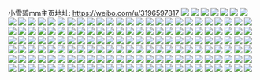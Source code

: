 小雪碧mm主页地址: https://weibo.com/u/3196597817 
![](https://wx4.sinaimg.cn/mw2000/be883639ly1h8vu9rsaazj221e2801ky.jpg) 
![](https://wx4.sinaimg.cn/mw2000/be883639ly1h62v3nalluj21jj280n55.jpg) 
![](https://wx4.sinaimg.cn/mw2000/be883639ly1h34kk0eo9jj21o0280x6p.jpg) 
![](https://wx4.sinaimg.cn/mw2000/be883639ly1h34kjwkhlnj21ho1zk1ky.jpg) 
![](https://wx4.sinaimg.cn/mw2000/be883639ly1h34kjyr0duj21o02801ky.jpg) 
![](https://wx4.sinaimg.cn/mw2000/be883639ly1h2t8dxu7i2j22dc35sqv6.jpg) 
![](https://wx4.sinaimg.cn/mw2000/be883639ly1h2t8e1113dj22dc35sb2b.jpg) 
![](https://wx4.sinaimg.cn/mw2000/be883639ly1h2t8e3rh80j22dc35s4qr.jpg) 
![](https://wx4.sinaimg.cn/mw2000/be883639ly1h2t8e6e5c0j22dc35s1kz.jpg) 
![](https://wx4.sinaimg.cn/mw2000/be883639ly1h2t8dsvkosj23402c0kjm.jpg) 
![](https://wx4.sinaimg.cn/mw2000/be883639ly1h2t8e8125ij23402c0u0y.jpg) 
![](https://wx4.sinaimg.cn/mw2000/be883639ly1h2brjrrivrj21o0280hdt.jpg) 
![](https://wx4.sinaimg.cn/mw2000/be883639ly1h2brjh8fi6j22c02vmu0y.jpg) 
![](https://wx4.sinaimg.cn/mw2000/be883639ly1h2brk660yqj22402tce83.jpg) 
![](https://wx4.sinaimg.cn/mw2000/be883639ly1h1oz7omrqaj20yi22o7iz.jpg) 
![](https://wx4.sinaimg.cn/mw2000/be883639ly1h1oz7r8gyvj20yi22o7wh.jpg) 
![](https://wx4.sinaimg.cn/mw2000/be883639ly1h11djcj5ujj22i9340npe.jpg) 
![](https://wx4.sinaimg.cn/mw2000/be883639ly1h0rn8bcgxlj234033wb2c.jpg) 
![](https://wx4.sinaimg.cn/mw2000/be883639ly1h0rn89lwqqj20ya1cxnbq.jpg) 
![](https://wx4.sinaimg.cn/mw2000/be883639ly1h0nqblozjij22c0340e82.jpg) 
![](https://wx4.sinaimg.cn/mw2000/be883639ly1h0nqbsm0rmj21o02807wi.jpg) 
![](https://wx4.sinaimg.cn/mw2000/be883639ly1h0nqbkjpb8j22c0340b2a.jpg) 
![](https://wx4.sinaimg.cn/mw2000/be883639ly1h0nqbnrj71j21o02807wi.jpg) 
![](https://wx4.sinaimg.cn/mw2000/be883639ly1h0nqbpj1vbj21o02807wi.jpg) 
![](https://wx4.sinaimg.cn/mw2000/be883639ly1h0nqbr65wtj21o0280e82.jpg) 
![](https://wx4.sinaimg.cn/mw2000/be883639ly1h02oj8fv09j21o0280e82.jpg) 
![](https://wx4.sinaimg.cn/mw2000/be883639ly1h02ojay920j21o0280kjm.jpg) 
![](https://wx4.sinaimg.cn/mw2000/be883639ly1h02ojdalx2j21o0280e82.jpg) 
![](https://wx4.sinaimg.cn/mw2000/be883639ly1h02oj6c2a8j21o0280b2a.jpg) 
![](https://wx4.sinaimg.cn/mw2000/be883639ly1h02ojgjo63j21fd22fhdt.jpg) 
![](https://wx4.sinaimg.cn/mw2000/be883639ly1h02ojiy9roj21o0280b2a.jpg) 
![](https://wx4.sinaimg.cn/mw2000/be883639ly1h00svlzb0vj2280280u0y.jpg) 
![](https://wx4.sinaimg.cn/mw2000/be883639ly1h00svp8z03j21o02807wh.jpg) 
![](https://wx4.sinaimg.cn/mw2000/be883639ly1gzwza279pzj21o0280x6p.jpg) 
![](https://wx4.sinaimg.cn/mw2000/be883639ly1gzwzabu479j21o0280e81.jpg) 
![](https://wx4.sinaimg.cn/mw2000/be883639ly1gzwza3kvmxj21o0280u0x.jpg) 
![](https://wx4.sinaimg.cn/mw2000/be883639ly1gzvmt9eh0tj23402c0e82.jpg) 
![](https://wx4.sinaimg.cn/mw2000/be883639ly1gzpxghybh9j21o0280x6p.jpg) 
![](https://wx4.sinaimg.cn/mw2000/be883639ly1gzpxgg1o4rj21o0280u0x.jpg) 
![](https://wx4.sinaimg.cn/mw2000/be883639ly1gzpxgju2bhj21o0280u0x.jpg) 
![](https://wx4.sinaimg.cn/mw2000/be883639ly1gzpxglpje3j21o028gu0x.jpg) 
![](https://wx4.sinaimg.cn/mw2000/be883639ly1gygg3fudxkj2280280b2a.jpg) 
![](https://wx4.sinaimg.cn/mw2000/be883639ly1gy6qnslrx2j21o0280kjl.jpg) 
![](https://wx4.sinaimg.cn/mw2000/be883639ly1gy6qo4rsd3j22801o04qp.jpg) 
![](https://wx4.sinaimg.cn/mw2000/be883639ly1gy6qnq7wbjj21o0280npd.jpg) 
![](https://wx4.sinaimg.cn/mw2000/be883639ly1gxifgd8vp8j21s035su0y.jpg) 
![](https://wx4.sinaimg.cn/mw2000/be883639ly1gwjffka8edj22801rmkjm.jpg) 
![](https://wx4.sinaimg.cn/mw2000/be883639ly1gwjffsi2wsj22801m9hdu.jpg) 
![](https://wx4.sinaimg.cn/mw2000/003ukB7jly1gvnduyrgcoj62802yo1kz02.jpg) 
![](https://wx4.sinaimg.cn/mw2000/003ukB7jly1gvndv0ev19j62802itqv602.jpg) 
![](https://wx4.sinaimg.cn/mw2000/be883639ly1gvnduwqwiwj22802clhdu.jpg) 
![](https://wx4.sinaimg.cn/mw2000/003ukB7jly1gvdrri0bcjj61400u0ajs02.jpg) 
![](https://wx4.sinaimg.cn/mw2000/003ukB7jly1gvdrrie092j60u013zq9102.jpg) 
![](https://wx4.sinaimg.cn/mw2000/003ukB7jly1gvdrrivb4zj60u013zqaj02.jpg) 
![](https://wx4.sinaimg.cn/mw2000/003ukB7jly1gvdrrhl7iqj60u013zqa402.jpg) 
![](https://wx4.sinaimg.cn/mw2000/003ukB7jly1gv6wtimm06j60z90ty0vx02.jpg) 
![](https://wx4.sinaimg.cn/mw2000/be883639ly1gupsecofrsj20u014046p.jpg) 
![](https://wx4.sinaimg.cn/mw2000/003ukB7jly1gujo0cwn5tj62di35s4qt02.jpg) 
![](https://wx4.sinaimg.cn/mw2000/003ukB7jly1gtnf94h00hj615k0u00yv02.jpg) 
![](https://wx4.sinaimg.cn/mw2000/003ukB7jly1gtnf957glmj61400u0dlb02.jpg) 
![](https://wx4.sinaimg.cn/mw2000/be883639ly1gt1icsnmflj22802m04qr.jpg) 
![](https://wx4.sinaimg.cn/mw2000/be883639ly1gt1icvsrs8j227z2kd7wj.jpg) 
![](https://wx4.sinaimg.cn/mw2000/be883639ly1gt1icztky2j22802l47wj.jpg) 
![](https://wx4.sinaimg.cn/mw2000/be883639ly1gsfrwshy57j20yi15q1ky.jpg) 
![](https://wx4.sinaimg.cn/mw2000/be883639ly1grzll9v7icj21lm1nex6r.jpg) 
![](https://wx4.sinaimg.cn/mw2000/be883639ly1grzllbfl48j229y1r4b2d.jpg) 
![](https://wx4.sinaimg.cn/mw2000/be883639ly1grzllckff3j21e31mbx6q.jpg) 
![](https://wx4.sinaimg.cn/mw2000/be883639ly1grwqnzqkn9j20lk12qjz6.jpg) 
![](https://wx4.sinaimg.cn/mw2000/be883639ly1grwqo04xf8j20s813a11g.jpg) 
![](https://wx4.sinaimg.cn/mw2000/be883639ly1grwqo0gtvvj20yh0p8tfa.jpg) 
![](https://wx4.sinaimg.cn/mw2000/be883639ly1grwqo0q1lij20u00x3age.jpg) 
![](https://wx4.sinaimg.cn/mw2000/003ukB7jly1grq809bthzj60yh0po1kx02.jpg) 
![](https://wx4.sinaimg.cn/mw2000/003ukB7jly1gr2sevvnguj61fb1b5hdu02.jpg) 
![](https://wx4.sinaimg.cn/mw2000/be883639ly1gq7hcjw3dcj20v71krx6p.jpg) 
![](https://wx4.sinaimg.cn/mw2000/be883639ly1gq7hcj17qrj20yh1a0npd.jpg) 
![](https://wx4.sinaimg.cn/mw2000/be883639ly1gpqmvdtyb8j21kh23bhdt.jpg) 
![](https://wx4.sinaimg.cn/mw2000/be883639ly1gpqmvfakuej21o0280npg.jpg) 
![](https://wx4.sinaimg.cn/mw2000/be883639ly1gpqmvhl9h1j21o0280b2c.jpg) 
![](https://wx4.sinaimg.cn/mw2000/be883639ly1gpajax3edpj218g1nax6p.jpg) 
![](https://wx4.sinaimg.cn/mw2000/be883639ly1go6wlizcmcj21020u0akg.jpg) 
![](https://wx4.sinaimg.cn/mw2000/be883639ly1go3qmccrcbj211j1uptpq.jpg) 
![](https://wx4.sinaimg.cn/mw2000/be883639ly1gnzpxp4nsij227y2yo1kx.jpg) 
![](https://wx4.sinaimg.cn/mw2000/be883639ly1gnz35vdw2hj22dd35sx6q.jpg) 
![](https://wx4.sinaimg.cn/mw2000/be883639ly1gnqet88x67j22c03407wi.jpg) 
![](https://wx4.sinaimg.cn/mw2000/be883639ly1gnpcfh7ff3j23402c0b2a.jpg) 
![](https://wx4.sinaimg.cn/mw2000/be883639ly1gnpcfj7pzgj22c0342u0y.jpg) 
![](https://wx4.sinaimg.cn/mw2000/be883639ly1gnpcfgar6nj22c03407wi.jpg) 
![](https://wx4.sinaimg.cn/mw2000/be883639ly1gno7dahdbtj20u0140qco.jpg) 
![](https://wx4.sinaimg.cn/mw2000/be883639ly1gnn05l3li5j20h70gsjsu.jpg) 
![](https://wx4.sinaimg.cn/mw2000/be883639ly1gn9khw18cvj20u00zrq9p.jpg) 
![](https://wx4.sinaimg.cn/mw2000/be883639ly1gn9khw9quwj20u00v1wje.jpg) 
![](https://wx4.sinaimg.cn/mw2000/be883639ly1gn9khvtyshj20u0140n4z.jpg) 
![](https://wx4.sinaimg.cn/mw2000/be883639ly1gn280mjf04j20u0190afn.jpg) 
![](https://wx4.sinaimg.cn/mw2000/be883639ly1gmdbp0xfjhj21o0280x6p.jpg) 
![](https://wx4.sinaimg.cn/mw2000/be883639ly1gmdbp489uaj21o02804qq.jpg) 
![](https://wx4.sinaimg.cn/mw2000/be883639ly1gmdbp7jhrlj21o02804qq.jpg) 
![](https://wx4.sinaimg.cn/mw2000/be883639ly1gmdbpafe6vj21o02804qq.jpg) 
![](https://wx4.sinaimg.cn/mw2000/be883639ly1gm3x442tdvj21c01c0qdr.jpg) 
![](https://wx4.sinaimg.cn/mw2000/be883639ly1gl7d3o2bvxj20u00u0qcm.jpg) 
![](https://wx4.sinaimg.cn/mw2000/be883639ly1gl0gzlxav7j22c03404qq.jpg) 
![](https://wx4.sinaimg.cn/mw2000/be883639ly1gl0gzkp37zj21l12x74qp.jpg) 
![](https://wx4.sinaimg.cn/mw2000/be883639ly1gl0gznfdxij22c03407wi.jpg) 
![](https://wx4.sinaimg.cn/mw2000/be883639ly1gkz5se6dp8j20yj0u0nbo.jpg) 
![](https://wx4.sinaimg.cn/mw2000/be883639ly1gkz5sdszw3j20u00vizve.jpg) 
![](https://wx4.sinaimg.cn/mw2000/be883639ly1gjrmw6qqxej21o022i1ky.jpg) 
![](https://wx4.sinaimg.cn/mw2000/be883639ly1gjrmw5ughaj22c0340x6q.jpg) 
![](https://wx4.sinaimg.cn/mw2000/be883639ly1gjlppxprt7j21400u0qj5.jpg) 
![](https://wx4.sinaimg.cn/mw2000/be883639ly1gjlppvykypj21400u018k.jpg) 
![](https://wx4.sinaimg.cn/mw2000/be883639ly1gjlppyg2z0j21400u0h0d.jpg) 
![](https://wx4.sinaimg.cn/mw2000/be883639ly1gjlppyr8swj21400u0wtl.jpg) 
![](https://wx4.sinaimg.cn/mw2000/be883639ly1gji5k1h7rcj20u014015b.jpg) 
![](https://wx4.sinaimg.cn/mw2000/be883639ly1gji5k9awyaj20u0140drj.jpg) 
![](https://wx4.sinaimg.cn/mw2000/be883639ly1gikmrtrtckj22801o0x6p.jpg) 
![](https://wx4.sinaimg.cn/mw2000/be883639ly1gikmrt6mcrj22801o0u0x.jpg) 
![](https://wx4.sinaimg.cn/mw2000/be883639ly1gidd6upvufj22801o0qv5.jpg) 
![](https://wx4.sinaimg.cn/mw2000/be883639ly1gidd6o58cbj21y21f01ky.jpg) 
![](https://wx4.sinaimg.cn/mw2000/be883639ly1gidd7lj6z3j22801o0x6p.jpg) 
![](https://wx4.sinaimg.cn/mw2000/be883639ly1gidd7q5wl7j22801o01ky.jpg) 
![](https://wx4.sinaimg.cn/mw2000/be883639ly1gidd9lxm5yj21wt1kox6p.jpg) 
![](https://wx4.sinaimg.cn/mw2000/be883639ly1gidd8dnz5vj21o0280x6p.jpg) 
![](https://wx4.sinaimg.cn/mw2000/be883639ly1gidd9qlyesj21o0280hdu.jpg) 
![](https://wx4.sinaimg.cn/mw2000/be883639ly1gidda02qakj21w01f0hdt.jpg) 
![](https://wx4.sinaimg.cn/mw2000/be883639ly1gidd9wxpxgj21ij1o9u0x.jpg) 
![](https://wx4.sinaimg.cn/mw2000/be883639ly1ghytkv956zj22c0340kjm.jpg) 
![](https://wx4.sinaimg.cn/mw2000/be883639ly1ghytm2tbauj22802yonpe.jpg) 
![](https://wx4.sinaimg.cn/mw2000/be883639ly1gftn4u6io8j21o01iptzj.jpg) 
![](https://wx4.sinaimg.cn/mw2000/be883639ly1gftn4usgcej21o021vb29.jpg) 
![](https://wx4.sinaimg.cn/mw2000/be883639ly1gfox14a734j21o01o07vt.jpg) 
![](https://wx4.sinaimg.cn/mw2000/be883639ly1gfox15n351j21o01o0ays.jpg) 
![](https://wx4.sinaimg.cn/mw2000/be883639ly1gfox12v9flj21o01o07t0.jpg) 
![](https://wx4.sinaimg.cn/mw2000/be883639ly1gfl7pz6ypxj21w019cqra.jpg) 
![](https://wx4.sinaimg.cn/mw2000/be883639ly1ger52hygt4j21o02yo4qr.jpg) 
![](https://wx4.sinaimg.cn/mw2000/be883639ly1gepklmqhmjj20u01hcwkr.jpg) 
![](https://wx4.sinaimg.cn/mw2000/be883639ly1gen736efqhj21kv1kvtt7.jpg) 
![](https://wx4.sinaimg.cn/mw2000/be883639ly1gen736yisij21kw1kwe81.jpg) 
![](https://wx4.sinaimg.cn/mw2000/be883639ly1gen737d822j20vz0w0dkf.jpg) 
![](https://wx4.sinaimg.cn/mw2000/be883639ly1gen737uy4ij216o1kw4c8.jpg) 
![](https://wx4.sinaimg.cn/mw2000/be883639ly1gdx61ztsnoj20v90v945m.jpg) 
![](https://wx4.sinaimg.cn/mw2000/be883639ly1gdx6205aehj20v90v9tfj.jpg) 
![](https://wx4.sinaimg.cn/mw2000/be883639ly1gdx61yrz86j20v90v90zi.jpg) 
![](https://wx4.sinaimg.cn/mw2000/be883639ly1gdx620irzgj20v90v945j.jpg) 
![](https://wx4.sinaimg.cn/mw2000/be883639ly1gds1d4tti8j20yi0sz7dr.jpg) 
![](https://wx4.sinaimg.cn/mw2000/be883639ly1gds1d5qhagj21hc280npd.jpg) 
![](https://wx4.sinaimg.cn/mw2000/be883639ly1gds1d4iieqj21j3111tqz.jpg) 
![](https://wx4.sinaimg.cn/mw2000/be883639ly1gdla74n69kj20u01hcna7.jpg) 
![](https://wx4.sinaimg.cn/mw2000/be883639ly1gdipgsr76xj21w019ctzs.jpg) 
![](https://wx4.sinaimg.cn/mw2000/be883639ly1gbeglo52oij20u01apds1.jpg) 
![](https://wx4.sinaimg.cn/mw2000/be883639ly1g9ib11d2wqj22801o0e82.jpg) 
![](https://wx4.sinaimg.cn/mw2000/be883639ly1g2vis0hs9nj22yo1o0kjr.jpg) 
![](https://wx4.sinaimg.cn/mw2000/be883639ly1g2vis2r9roj22yo1o0e88.jpg) 
![](https://wx4.sinaimg.cn/mw2000/be883639ly1g2viryh6zej22yo1o0x6v.jpg) 
![](https://wx4.sinaimg.cn/mw2000/be883639ly1g2vis4gpjfj22yo1o01l4.jpg) 
![](https://wx4.sinaimg.cn/mw2000/be883639ly1g2vis65on5j22yo1o0e87.jpg) 
![](https://wx4.sinaimg.cn/mw2000/be883639ly1g2vis7vszhj22yo1o0u13.jpg) 
![](https://wx4.sinaimg.cn/mw2000/be883639ly1g2visa5l2tj22yo1o0qvb.jpg) 
![](https://wx4.sinaimg.cn/mw2000/be883639ly1g2viscjr01j22c0340qv5.jpg) 
![](https://wx4.sinaimg.cn/mw2000/be883639ly1g2visbop1cj22yo1o0hdu.jpg) 
